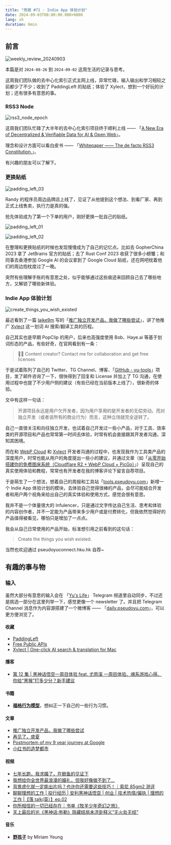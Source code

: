 ```yaml
---
title: "周报 #71 - Indie App 体验计划"
date: 2024-09-03T08:00:00.000+0800
lang: zh
duration: 6min
---
```


## 前言

![weekly_review_20240903](https://image.pseudoyu.com/images/weekly_review_20240903.png)

本篇是对 `2024-08-26` 到 `2024-09-02` 这周生活的记录与思考。

这周我们团队做的去中心化索引正式主网上线，异常忙碌，输入输出和学习相较之前都少了不少；收到了 PaddingLeft 的贴纸；体验了 Xylect，想到一个好玩的计划；还有很多有意思的事。

### RSS3 Node

![rss3_node_epoch](https://image.pseudoyu.com/images/rss3_node_epoch.png)

这周我们团队忙碌了大半年的去中心化索引项目终于顺利上线 —— 「[A New Era of Decentralized & Verifiable Data for AI & Open Web](https://x.com/rss3_/status/1829129136197251233)」。

理念和设计方面可以看白皮书 —— 「[Whitepaper —— The de facto RSS3 Constitution.](https://docs.rss3.io/guide/whitepaper)」。

有兴趣的朋友可以了解下。

### 更换贴纸

![padding_left_03](https://image.pseudoyu.com/images/padding_left_03.jpg)

Randy 的程序员周边品牌店上线了，见证了从他提到这个想法、到看厂家、再到正式上线售卖，执行力是真的强。

抢先体验成为了第一个下单的用户，刚好更换一批自己的贴纸。

![padding_left_01](https://image.pseudoyu.com/images/padding_left_01.jpg)

![padding_left_02](https://image.pseudoyu.com/images/padding_left_02.jpg)

在整理和更换贴纸的时候也发现慢慢成为了自己的记忆点。比如去 GopherChina 2023 拿了 JetBrains 官方的贴纸；去了 Rust Conf 2023 收获了很多小螃蟹；和同事去香港参加 Google AI 的会议拿到了 Google Cloud 贴纸，还在网吧枕着他们的周边抱枕度过了一晚。

突然有些理解手账的有意思之处，似乎能够通过这些痕迹来回顾自己去了哪些地方，又解锁了哪些新体验。

### Indie App 体验计划

![create_things_you_wish_existed](https://image.pseudoyu.com/images/create_things_you_wish_existed.jpg)

最近看到了一篇 [laike9m](https://x.com/laike9m) 写的「[推广独立开发产品，我做了哪些尝试](https://laike9m.com/blog/tui-yan-du-li-kai-fa-chan-pin-wo-zuo-liao-na-xie-chang-shi,159/)」，讲了他推广 [Xylect](https://xylect.app/) 这一划词 AI 搜索/翻译工具的历程。

自己其实也是早期 PopClip 的用户，后来也高强度使用 Bob、Haye.ai 等基于划词形态的产品，有些好奇，在官网看到有一条：

> 👨👩 Content creator? Contact me for collaboration and get free licenses

于是试着陈列了自己的 Twitter、TG Channel、博客、「[GitHub - yu-tools](https://github.com/pseudoyu/yu-tools)」项目，发了邮件咨询了一下，很快得到了回复和 License 并加上了 TG 沟通，在使用过程中也提了不少用户侧的建议（有些已经在当前版本上线了），很新奇的体验。

文中有这样一句话：

> 开源项目永远是用户欠开发者，因为用户享用的是开发者的无偿劳动。而对独立开发（或者说所有的商业行为）而言，这种立场就完全逆转了。

自己一直很关注和向往独立开发，也试着自己开发过一些小产品，对于工具、效率类的开源项目和产品也常常第一时间去体验，时常有机会直接跟其开发者沟通，深知其困境。

而在和 [WebP Cloud](https://webp.se/) 和 [Xylect](https://xylect.app/) 开发者沟通的过程中，也发现我作为工具类产品的深度用户，时常也能从用户的角度提出一些小的建议，并通过文章（如「[从零开始搭建你的免费图床系统（Cloudflare R2 + WebP Cloud + PicGo）](https://www.pseudoyu.com/zh/2024/06/30/free_image_hosting_system_using_r2_webp_cloud_and_picgo/)」）呈现自己的真实使用体验和教程，常常也有开发者在我的博客评论下留言自荐项目。

于是萌生了一个想法，想着自己的周报和工具站「[tools.pseudoyu.com](https://tools.pseudoyu.com/)」新增一个 Indie App 体验计划的模块，去体验自己觉得很棒的产品，会尽可能结合开发者和用户两个视角来给出自己的真实体验和使用方式，感觉会很有意思。

我并不是一个体量很大的 Infulencer，只是通过文字传达自己生活、思考和体验的内容创作者，并不一定能为产品带来多少用户或是付费转化，但我依然觉得好的产品值得被看见，哪怕只是增加了一点点。

我会从自己日常使用的产品开始，标准想引用之前看到的这句话：

> Create the things you wish existed.

当然也欢迎通过 <span font-mono>pseudoyu<span i-carbon-at/>connect.hku.hk</span> 自荐~

## 有趣的事与物

### 输入

虽然大部分有意思的输入会在 「[Yu's Life](https://t.me/pseudoyulife)」 Telegram 频道里自动同步，不过还是挑选一部分在这里列举一下，感觉更像一个 newsletter 了。并且把 Telegram Channel 消息作为内容源搭建了一个微博客 —— 「[daily.pseudoyu.com](https://daily.pseudoyu.com/)」，可以更方便浏览了。

#### 收藏

- [PaddingLeft](https://padding-left.com/)
- [Free Public APIs](https://www.freepublicapis.com/)
- [Xylect | One-click AI search & translation for Mac](https://xylect.app/)

#### 播客

- [第 12 集 | 黑神话悟空一周目体验 feat. 尤雨溪 一周目体验、魂系游戏心得、你给“黑猴”打多少分？新手建议](https://www.listennotes.com/e/ab3e0934cf1947288902307c83f327a8)

#### 书籍

- [**福格行为模型**](https://book.douban.com/subject/35594496/)，想纠正一下自己的一些行为习惯。

#### 文章

- [推广独立开发产品，我做了哪些尝试](https://laike9m.com/blog/tui-yan-du-li-kai-fa-chan-pin-wo-zuo-liao-na-xie-chang-shi-xiao-guo-ru-he,159/)
- [再见了，盛夏](https://blog.ursb.me/posts/2024-summer/)
- [Postmortem of my 9 year journey at Google](https://tinystruggles.com/posts/google_postmortem/)
- [小红书的造梦都市](https://hanyang.wtf/p/354)

#### 视频

- [七年长跑，我求婚了，在鲸鱼的见证下](https://www.bilibili.com/video/BV1MU4y167Ci)
- [我想给你全世界最浪漫的婚礼，但我好像做不到了...](https://www.bilibili.com/video/BV1sJ4m1M7B6)
- [背景虚化就一定能出片吗？也许你还需要这些技巧！｜索尼 85gm2 测评](https://www.bilibili.com/video/BV1d74y127Yy)
- [聊聊理想的工作 | 投行经历 | 安利黑神话悟空 | 创业 | 技术热情/偏执 | 理想的工作 |【落 talk(英）】ep.02](https://www.bilibili.com/video/BV1Ai421r712)
- [你所相信的一切已经存在｜书单《牧羊少年奇幻之旅》](https://www.bilibili.com/video/BV1hmHLekEAK)
- [天上最后的光《黑神话:弥勒》隐藏结局未济卦释义“无火处无经”](https://www.bilibili.com/video/BV1Jr421T7gh)

#### 音乐

- [**野孩子**](https://open.spotify.com/track/66YUHByAhvckqMtO9EkJ1J) by Miriam Yeung
